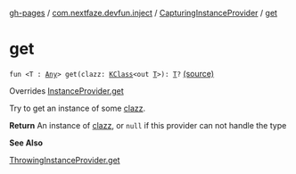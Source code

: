 [gh-pages](../../index.md) / [com.nextfaze.devfun.inject](../index.md) / [CapturingInstanceProvider](index.md) / [get](./get.md)

# get

`fun <T : `[`Any`](https://kotlinlang.org/api/latest/jvm/stdlib/kotlin/-any/index.html)`> get(clazz: `[`KClass`](https://kotlinlang.org/api/latest/jvm/stdlib/kotlin.reflect/-k-class/index.html)`<out `[`T`](get.md#T)`>): `[`T`](get.md#T)`?` [(source)](https://github.com/NextFaze/dev-fun/tree/master/devfun-annotations/src/main/java/com/nextfaze/devfun/inject/InstanceProvider.kt#L96)

Overrides [InstanceProvider.get](../-instance-provider/get.md)

Try to get an instance of some [clazz](../-instance-provider/get.md#com.nextfaze.devfun.inject.InstanceProvider$get(kotlin.reflect.KClass((com.nextfaze.devfun.inject.InstanceProvider.get.T)))/clazz).

**Return**
An instance of [clazz](../-instance-provider/get.md#com.nextfaze.devfun.inject.InstanceProvider$get(kotlin.reflect.KClass((com.nextfaze.devfun.inject.InstanceProvider.get.T)))/clazz), or `null` if this provider can not handle the type

**See Also**

[ThrowingInstanceProvider.get](../-throwing-instance-provider/get.md)

